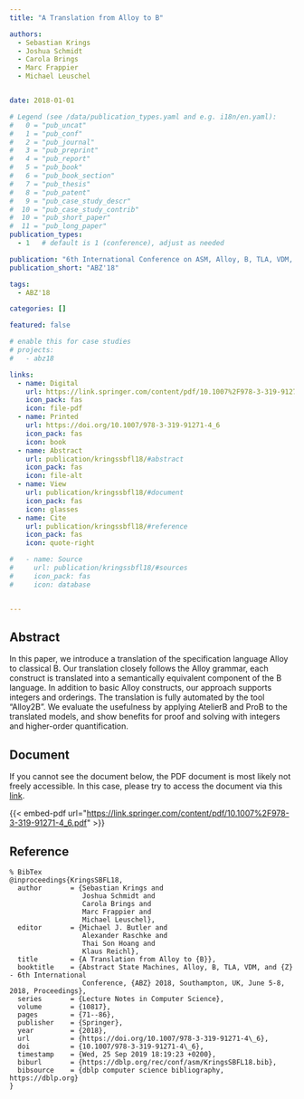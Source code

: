 ```yaml
---
title: "A Translation from Alloy to B"

authors:
  - Sebastian Krings
  - Joshua Schmidt
  - Carola Brings
  - Marc Frappier
  - Michael Leuschel


date: 2018-01-01

# Legend (see /data/publication_types.yaml and e.g. i18n/en.yaml): 
#   0 = "pub_uncat"
#   1 = "pub_conf"
#   2 = "pub_journal"
#   3 = "pub_preprint"
#   4 = "pub_report"
#   5 = "pub_book"
#   6 = "pub_book_section"
#   7 = "pub_thesis"
#   8 = "pub_patent"
#   9 = "pub_case_study_descr"
#  10 = "pub_case_study_contrib"
#  10 = "pub_short_paper"
#  11 = "pub_long_paper"
publication_types:
  - 1   # default is 1 (conference), adjust as needed

publication: "6th International Conference on ASM, Alloy, B, TLA, VDM, and Z (ABZ'18)"
publication_short: "ABZ'18"

tags:
  - ABZ'18

categories: []

featured: false

# enable this for case studies
# projects:
#   - abz18

links:
  - name: Digital
    url: https://link.springer.com/content/pdf/10.1007%2F978-3-319-91271-4_6.pdf
    icon_pack: fas
    icon: file-pdf
  - name: Printed
    url: https://doi.org/10.1007/978-3-319-91271-4_6
    icon_pack: fas
    icon: book
  - name: Abstract
    url: publication/kringssbfl18/#abstract
    icon_pack: fas
    icon: file-alt
  - name: View
    url: publication/kringssbfl18/#document
    icon_pack: fas
    icon: glasses
  - name: Cite
    url: publication/kringssbfl18/#reference
    icon_pack: fas
    icon: quote-right

#   - name: Source
#     url: publication/kringssbfl18/#sources
#     icon_pack: fas
#     icon: database


---
```


## Abstract

In this paper, we introduce a translation of the specification language Alloy to classical B. Our translation closely follows the Alloy grammar, each construct is translated into a semantically equivalent component of the B language. In addition to basic Alloy constructs, our approach supports integers and orderings. The translation is fully automated by the tool “Alloy2B”. We evaluate the usefulness by applying AtelierB and ProB to the translated models, and show benefits for proof and solving with integers and higher-order quantification.

## Document

If you cannot see the document below, the PDF document is most likely not freely accessible. In this case, please try to access the document via this <a href="https://link.springer.com/content/pdf/10.1007%2F978-3-319-91271-4_6.pdf">link</a>.

{{< embed-pdf url="https://link.springer.com/content/pdf/10.1007%2F978-3-319-91271-4_6.pdf" >}}

## Reference

```
% BibTex
@inproceedings{KringsSBFL18,
  author       = {Sebastian Krings and
                  Joshua Schmidt and
                  Carola Brings and
                  Marc Frappier and
                  Michael Leuschel},
  editor       = {Michael J. Butler and
                  Alexander Raschke and
                  Thai Son Hoang and
                  Klaus Reichl},
  title        = {A Translation from Alloy to {B}},
  booktitle    = {Abstract State Machines, Alloy, B, TLA, VDM, and {Z} - 6th International
                  Conference, {ABZ} 2018, Southampton, UK, June 5-8, 2018, Proceedings},
  series       = {Lecture Notes in Computer Science},
  volume       = {10817},
  pages        = {71--86},
  publisher    = {Springer},
  year         = {2018},
  url          = {https://doi.org/10.1007/978-3-319-91271-4\_6},
  doi          = {10.1007/978-3-319-91271-4\_6},
  timestamp    = {Wed, 25 Sep 2019 18:19:23 +0200},
  biburl       = {https://dblp.org/rec/conf/asm/KringsSBFL18.bib},
  bibsource    = {dblp computer science bibliography, https://dblp.org}
}


```

<!-- # add information for case study papers (if available)
## Sources

- **Used formal method:**
  [ASM](/method/asm)
- **Resources and tools:**
  Asmeta

For more information, please contact the <a href ="mailto:silvia.bonfanti@unibg.it;arcaini@nii.ac.jp;angelo.gargantini@unibg.it;scandurra@unibg.it;elvinia.riccobene@unimi.it">authors</a>-->


